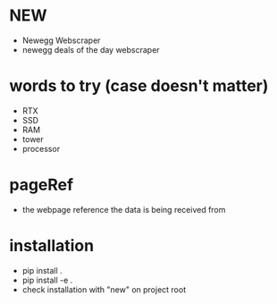 # NEW
- Newegg Webscraper
- newegg deals of the day webscraper

# words to try (case doesn't matter)
- RTX
- SSD
- RAM
- tower
- processor

# pageRef
- the webpage reference the data is being received from 

# installation
- pip install .
- pip install -e .
- check installation with "new" on project root

